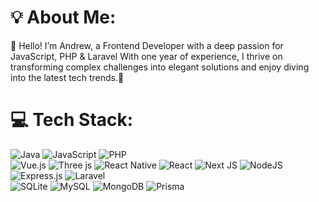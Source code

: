 # 💡 About Me:
💫 Hello! I’m Andrew, a Frontend Developer with a deep passion for JavaScript, PHP & Laravel With one year of experience, I thrive on transforming complex challenges into elegant solutions and enjoy diving into the latest tech trends.🚀

<!--
## 🌐 Socials:
[![Facebook](https://img.shields.io/badge/Facebook-%231877F2.svg?logo=Facebook&logoColor=white)](https://facebook.com/Myat Kyaw Thu) 
[![Instagram](https://img.shields.io/badge/Instagram-%23E4405F.svg?logo=Instagram&logoColor=white)](https://instagram.com/andrew_just_living) 
[![LinkedIn](https://img.shields.io/badge/LinkedIn-%230077B5.svg?logo=linkedin&logoColor=white)](https://linkedin.com/in/Myat-KyawThu) 
[![Medium](https://img.shields.io/badge/Medium-12100E?logo=medium&logoColor=white)](https://medium.com/@Andrew) 
[![Pinterest](https://img.shields.io/badge/Pinterest-%23E60023.svg?logo=Pinterest&logoColor=white)](https://pinterest.com/Andrew) 
[![Reddit](https://img.shields.io/badge/Reddit-%23FF4500.svg?logo=Reddit&logoColor=white)](https://reddit.com/user/Andrew) 
[![Stack Overflow](https://img.shields.io/badge/-Stackoverflow-FE7A16?logo=stack-overflow&logoColor=white)](https://stackoverflow.com/users/Andrew) 
[![X](https://img.shields.io/badge/X-black.svg?logo=X&logoColor=white)](https://x.com/andrew) 
[![Codepen](https://img.shields.io/badge/Codepen-000000?style=for-the-badge&logo=codepen&logoColor=white)](https://codepen.io/andrew)
-->

# 💻 Tech Stack:
![Java](https://img.shields.io/badge/java-%23ED8B00.svg?style=for-the-badge&logo=openjdk&logoColor=white) 
![JavaScript](https://img.shields.io/badge/javascript-%23323330.svg?style=for-the-badge&logo=javascript&logoColor=%23F7DF1E) 
![PHP](https://img.shields.io/badge/php-%23777BB4.svg?style=for-the-badge&logo=php&logoColor=white) 
<br/>
![Vue.js](https://img.shields.io/badge/vue.js-%2335495e.svg?style=for-the-badge&logo=vuedotjs&logoColor=%234FC08D) 
![Three js](https://img.shields.io/badge/threejs-black?style=for-the-badge&logo=three.js&logoColor=white) 
![React Native](https://img.shields.io/badge/react_native-%2320232a.svg?style=for-the-badge&logo=react&logoColor=%2361DAFB) 
![React](https://img.shields.io/badge/react-%2320232a.svg?style=for-the-badge&logo=react&logoColor=%2361DAFB) 
![Next JS](https://img.shields.io/badge/Next-black?style=for-the-badge&logo=next.js&logoColor=white) 
![NodeJS](https://img.shields.io/badge/node.js-6DA55F?style=for-the-badge&logo=node.js&logoColor=white) 
![Express.js](https://img.shields.io/badge/express.js-%23404d59.svg?style=for-the-badge&logo=express&logoColor=%2361DAFB) 
![Laravel](https://img.shields.io/badge/laravel-%23FF2D20.svg?style=for-the-badge&logo=laravel&logoColor=white) 
<br/> 
![SQLite](https://img.shields.io/badge/sqlite-%2307405e.svg?style=for-the-badge&logo=sqlite&logoColor=white) 
![MySQL](https://img.shields.io/badge/mysql-4479A1.svg?style=for-the-badge&logo=mysql&logoColor=white) 
![MongoDB](https://img.shields.io/badge/MongoDB-%234ea94b.svg?style=for-the-badge&logo=mongodb&logoColor=white) 
![Prisma](https://img.shields.io/badge/Prisma-3982CE?style=for-the-badge&logo=Prisma&logoColor=white) 

<!--
# 📊 GitHub Stats:

![](https://github-readme-streak-stats.herokuapp.com/?user=PrimeBeyonder&theme=highcontrast&hide_border=false)<br/>
-->




